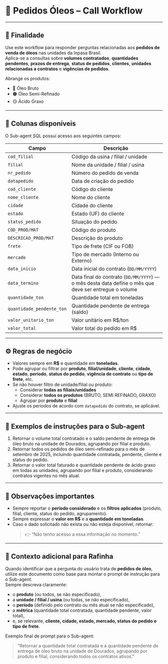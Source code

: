 # 📘 Pedidos Óleos – Call Workflow

---

## 🧭 Finalidade
Use este workflow para responder perguntas relacionadas aos **pedidos de venda de óleos** nas unidades da Inpasa Brasil.  
Aplica-se a consultas sobre **volumes contratados**, **quantidades pendentes**, **prazos de entrega**, **status de pedidos**, **clientes**, **unidades relacionadas a contratos** e **vigências de pedidos**.

Abrange os produtos:
- 🔴 Óleo Bruto  
- 🟠 Óleo Semi-Refinado  
- 🟡 Ácido Graxo  

---

## 🧱 Colunas disponíveis
O Sub-agent SQL possui acesso aos seguintes campos:

| Campo | Descrição |
|-------|-----------|
| `cod_filial` | Código da usina / filial / unidade |
| `filial` | Nome da unidade / filial / usina |
| `nr_pedido` | Número do pedido de venda |
| `datapedido` | Data de criação do pedido |
| `cod_cliente` | Código do cliente |
| `nome_cliente` | Nome do cliente |
| `cidade` | Cidade do cliente |
| `estado` | Estado (UF) do cliente |
| `status_pedido` | Situação do pedido |
| `COD_PROD/MAT` | Código do produto |
| `DESCRICAO_PROD/MAT` | Descrição do produto |
| `frete` | Tipo de frete (CIF ou FOB) |
| `mercado` | Tipo de mercado (Interno ou Externo) |
| `data_inicio` | Data inicial do contrato (`DD/MM/YYYY`) |
| `data_termino` | Data final do contrato (`DD/MM/YYYY`) — o mês desta data define o mês que deve ser entregue o volume |
| `quantidade_ton` | Quantidade total em toneladas |
| `quantidade_pendente_ton` | Quantidade pendente de entrega (saldo) |
| `valor_unitario_ton` | Valor unitário em R$/ton |
| `valor_total` | Valor total do pedido em R$ |

---

## ⚙️ Regras de negócio
- Valores sempre em **R$** e quantidade em **toneladas**.  
- Pode agrupar ou filtrar por **produto**, **filial/unidade**, **cliente**, **cidade**, **estado**, **período**, **status do pedido**, **vigência de contrato** ou **tipo de frete**, etc.  
- Se não houver filtro de unidade/filial ou produto:
  - Considerar **todas as filiais/unidades**  
  - Considerar **todos os produtos** (BRUTO, SEMI REFINADO, GRAXO)  
  - Agrupar por **produto** e **filial**  
- Ajuste os períodos de acordo com `datapedido` do contrato, se aplicável.  

---

## 🧩 Exemplos de instruções para o Sub-agent
1. Retornar o volume total contratado e o saldo pendente de entrega de óleo bruto na unidade de Dourados, agrupando por filial e produto.  
2. Retornar todos os pedidos de óleo semi-refinado para o mês de setembro de 2025, incluindo quantidade contratada, pendente, cliente e status do pedido.  
3. Retornar o valor total faturado e quantidade pendente de ácido graxo em todas as unidades, agrupando por filial e produto, considerando contratos vigentes no mês atual.  

---

## 📌 Observações importantes
- Sempre reportar o **período considerado** e os **filtros aplicados** (produto, filial, cliente, status do pedido, agrupamento).  
- Sempre expressar o **valor em R$** e a **quantidade em toneladas**.  
- Caso o dado solicitado não exista ou não esteja disponível, retornar:  
  > 👉 “Não tenho acesso a essa informação no momento.”  

---

## 🧠 Contexto adicional para Rafinha
Quando identificar que a pergunta do usuário trata de **pedidos de óleo**, utilize este documento como base para montar o prompt de instrução para o Sub-agent.  
Sempre descreva claramente:
- o **produto** (ou todos, se não especificado),  
- a **unidade / filial / usina** (ou todas, se não especificado),  
- o **período** (definido pelo contrato ou mês atual se não especificado),  
- a **métrica** (quantidade total contratada, quantidade pendente, valor total),  
- e, se relevante, **cliente, cidade, estado, mercado, status do pedido e tipo de frete**.  

Exemplo final de prompt para o Sub-agent:  
> “Retornar a quantidade total contratada e a quantidade pendente de entrega de óleo bruto na unidade de Dourados, agrupando por produto e filial, considerando todos os contratos ativos.”
